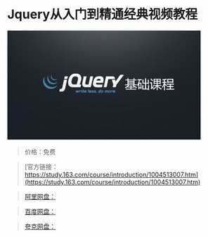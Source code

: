 # Jquery从入门到精通经典视频教程

![img](../../../assets/study163/free/CCCCBD5CCC4B72E792835CA86DD67AC4.png)

> 价格：免费

> [官方链接：https://study.163.com/course/introduction/1004513007.htm](https://study.163.com/course/introduction/1004513007.htm)

> [阿里网盘：]()

> [百度网盘：]()

> [夸克网盘：]()
